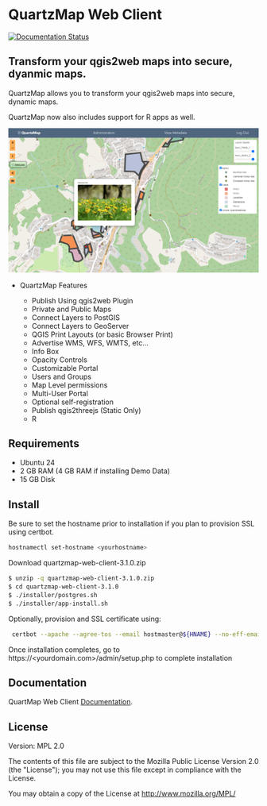 # QuartzMap Web Client

[![Documentation Status](https://readthedocs.org/projects/quartzmap/badge/?version=latest)](https://quartzmap.docs.acugis.com/en/latest/?badge=latest)

## Transform your qgis2web maps into secure, dyanmic maps.  

QuartzMap allows you to transform your qgis2web maps into secure, dynamic maps.  

QuartzMap now also includes support for R apps as well.

![QuartzMap](QuartzMap-Main.png)


- QuartzMap Features

	- Publish Using qgis2web Plugin
	- Private and Public Maps
	- Connect Layers to PostGIS
	- Connect Layers to GeoServer
	- QGIS Print Layouts (or basic Browser Print)
	- Advertise WMS, WFS, WMTS, etc...	
	- Info Box
	- Opacity Controls
	- Customizable Portal
	- Users and Groups
	- Map Level permissions
	- Multi-User Portal
 	- Optional self-registration
	- Publish qgis2threejs (Static Only)
	- R
   
## Requirements

- Ubuntu 24
- 2 GB RAM (4 GB RAM if installing Demo Data)
- 15 GB Disk

## Install

Be sure to set the hostname prior to installation if you plan to provision SSL using certbot.

```bash
hostnamectl set-hostname <yourhostname>
```

Download quartzmap-web-client-3.1.0.zip

```bash
$ unzip -q quartzmap-web-client-3.1.0.zip
$ cd quartzmap-web-client-3.1.0
$ ./installer/postgres.sh
$ ./installer/app-install.sh
```

Optionally, provision and SSL certificate using:

```bash
 certbot --apache --agree-tos --email hostmaster@${HNAME} --no-eff-email -d ${HNAME}
```

Once installation completes, go to https://<yourdomain.com>/admin/setup.php to complete installation
 
## Documentation

QuartMap Web Client [Documentation](https://quartzmap.docs.acugis.com).


## License
Version: MPL 2.0

The contents of this file are subject to the Mozilla Public License Version 2.0 (the "License"); you may not use this file except in compliance with the License. 

You may obtain a copy of the License at http://www.mozilla.org/MPL/
